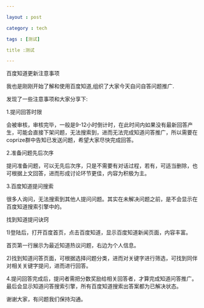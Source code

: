```yaml
---

layout : post

category : tech

tags : [测试]

title :测试

---
```


百度知道更新注意事项


我也是刚刚开始了解和使用百度知道,组织了大家今天自问自答问题推广.

 

发现了一些注意事项和大家分享下:

 

1.提问回答时限

 

会被审核，审核完毕，一般是9-12小时倒计时，在此时间内如果没有最新回答产生，可能会直接下架问题，无法搜索到，进而无法完成知道问答推广，所以需要在coprize群中告知已发送问题，希望大家尽快完成回答。

 

2.准备问题先后次序

 

提问准备问题，可以无先后次序，只是不需要有对话过程，若有，可适当删除，也可根据上文回答，进而形成讨论环节更佳，内容为积极为主。

 

3.百度知道提问搜索

 

很多人询问，无法搜索到其他人提问问题。其实在未解决问题之前，是不会显示在百度知道搜索引擎中的。

 

   找到知道提问诀窍

 

 1)登陆后，打开百度首页，点击百度知道，显示百度知道新闻页面，内容丰富。

 
  


首页第一行展示为最近知道热议问题，右边为个人信息。

 

2)找到知道问答页面，可根据选择问题分类，进而对关键字进行筛选，可找到同伴对相关关键字提问，进而进行回答。



 

4.提问回答完成后，提问者需把分数奖励给相关回答者，才算完成知道问答推广。最后会显示知道问答搜索引擎，所有百度知道搜索出答案都为已解决状态。

 

 

谢谢大家，有问题我们保持沟通。


